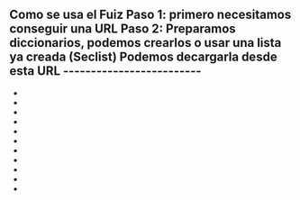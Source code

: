Como se usa el Fuiz 
Paso 1:
primero necesitamos conseguir una URL
Paso 2:
Preparamos diccionarios, podemos crearlos o usar una lista ya creada (Seclist)
Podemos decargarla desde esta URL -------------------------
-
-
-
-
-
-
-
-
-
-
-
-

